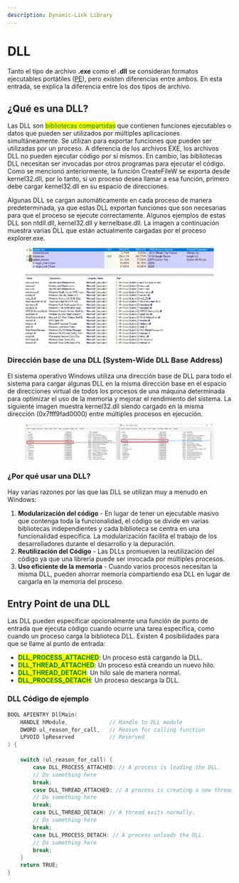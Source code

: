 ```yaml
---
description: Dynamic-Link Library
---
```


# DLL

Tanto el tipo de archivo **.exe** como el **.dll** se consideran formatos ejecutables portátiles ([PE](./)), pero existen diferencias entre ambos. En esta entrada, se explica la diferencia entre los dos tipos de archivo.

## ¿Qué es una DLL?

Las DLL son <mark style="color:green;">bibliotecas compartidas</mark> que contienen funciones ejecutables o datos que pueden ser utilizados por múltiples aplicaciones simultáneamente. Se utilizan para exportar funciones que pueden ser utilizadas por un proceso. A diferencia de los archivos EXE, los archivos DLL no pueden ejecutar código por sí mismos. En cambio, las bibliotecas DLL necesitan ser invocadas por otros programas para ejecutar el código. Como se mencionó anteriormente, la función CreateFileW se exporta desde kernel32.dll, por lo tanto, si un proceso desea llamar a esa función, primero debe cargar kernel32.dll en su espacio de direcciones.

Algunas DLL se cargan automáticamente en cada proceso de manera predeterminada, ya que estas DLL exportan funciones que son necesarias para que el proceso se ejecute correctamente. Algunos ejemplos de estas DLL son ntdll.dll, kernel32.dll y kernelbase.dll. La imagen a continuación muestra varias DLL que están actualmente cargadas por el proceso explorer.exe.

<figure><img src="../../.gitbook/assets/image (4).png" alt=""><figcaption></figcaption></figure>

### **Dirección base de una DLL (System-Wide DLL Base Address)** <a href="#218cefba-f7df-426e-9bb8-247cca374d4e" id="218cefba-f7df-426e-9bb8-247cca374d4e"></a>

El sistema operativo Windows utiliza una dirección base de DLL para todo el sistema para cargar algunas DLL en la misma dirección base en el espacio de direcciones virtual de todos los procesos de una máquina determinada para optimizar el uso de la memoria y mejorar el rendimiento del sistema. La siguiente imagen muestra kernel32.dll siendo cargado en la misma dirección (0x7fff9fad0000) entre múltiples procesos en ejecución.

<figure><img src="../../.gitbook/assets/image (16).png" alt=""><figcaption></figcaption></figure>

### ¿Por qué usar una DLL?

Hay varias razones por las que las DLL se utilizan muy a menudo en Windows:

1. **Modularización del código** - En lugar de tener un ejecutable masivo que contenga toda la funcionalidad, el código se divide en varias bibliotecas independientes y cada biblioteca se centra en una funcionalidad específica. La modularización facilita el trabajo de los desarrolladores durante el desarrollo y la depuración.&#x20;
2. **Reutilización del Código** - Las DLLs promueven la reutilización del código ya que una librería puede ser invocada por múltiples procesos.&#x20;
3. **Uso eficiente de la memoria** - Cuando varios procesos necesitan la misma DLL, pueden ahorrar memoria compartiendo esa DLL en lugar de cargarla en la memoria del proceso.

## Entry Point de una DLL

Las DLL pueden especificar opcionalmente una función de punto de entrada que ejecuta código cuando ocurre una tarea específica, como cuando un proceso carga la biblioteca DLL. Existen 4 posibilidades para que se llame al punto de entrada:

* <mark style="color:green;">**DLL\_PROCESS\_ATTACHED**</mark>: Un proceso está cargando la DLL.
* <mark style="color:green;">**DLL\_THREAD\_ATTACHED**</mark>: Un proceso está creando un nuevo hilo.
* <mark style="color:green;">**DLL\_THREAD\_DETACH**</mark>: Un hilo sale de manera normal.
* <mark style="color:green;">**DLL\_PROCESS\_DETACH**</mark>: Un proceso descarga la DLL.

### DLL Código de ejemplo



```c
BOOL APIENTRY DllMain(
    HANDLE hModule,             // Handle to DLL module
    DWORD ul_reason_for_call,   // Reason for calling function
    LPVOID lpReserved           // Reserved
) {

    switch (ul_reason_for_call) {
        case DLL_PROCESS_ATTACHED: // A process is loading the DLL.
        // Do something here
        break;
        case DLL_THREAD_ATTACHED: // A process is creating a new thread.
        // Do something here
        break;
        case DLL_THREAD_DETACH: // A thread exits normally.
        // Do something here
        break;
        case DLL_PROCESS_DETACH: // A process unloads the DLL.
        // Do something here
        break;
    }
    return TRUE;
}
```
